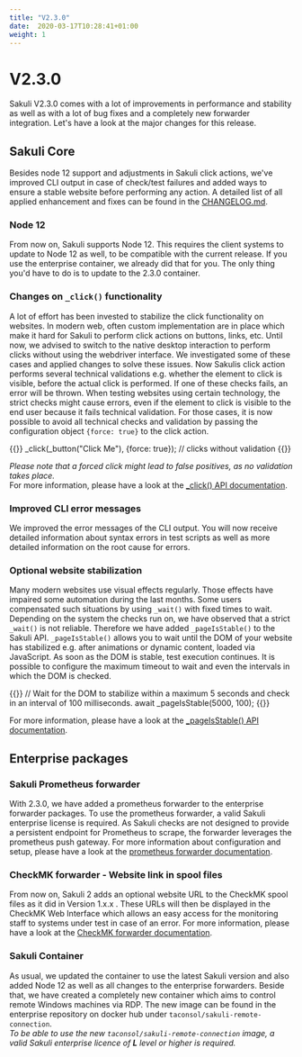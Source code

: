 ```yaml
---
title: "V2.3.0"
date:  2020-03-17T10:28:41+01:00
weight: 1
---
```

# V2.3.0

Sakuli V2.3.0 comes with a lot of improvements in performance and stability as well as with a lot of bug fixes and a
completely new forwarder integration. Let's have a look at the major changes for this release.

## Sakuli Core
Besides node 12 support and adjustments in Sakuli click actions, we've improved CLI output in case of check/test failures and added ways to ensure a stable website before performing any action.
A detailed list of all applied enhancement and fixes can be found in the
[CHANGELOG.md](https://github.com/sakuli/sakuli/blob/develop/CHANGELOG.md).

### Node 12
From now on, Sakuli supports Node 12. This requires the client systems to update to Node 12 as well, to be
compatible with the current release. If you use the enterprise container, we already did that for you. The only thing
you'd have to do is to update to the 2.3.0 container.

### Changes on `_click()` functionality
A lot of effort has been invested to stabilize the click functionality on websites. In modern web, often
custom implementation are in place which make it hard for Sakuli to perform click actions on buttons, links, etc.
Until now, we advised to switch to the native desktop interaction to perform clicks without using the webdriver interface.
We investigated some of these cases and applied changes to solve these issues. Now Sakulis click action performs
several technical validations e.g. whether the element to click is visible, before the actual click is performed. If one of
these checks fails, an error will be thrown. When testing websites using certain technology, the strict checks
might cause errors, even if the element to click is visible to the end user because it fails technical validation. For those
cases, it is now possible to avoid all technical checks and validation by passing the configuration object `{force: true}`
to the click action.

{{<highlight javascript>}}
_click(_button("Click Me"), {force: true}); // clicks without validation
{{</highlight>}}

_Please note that a forced click might lead to false positives, as no validation takes place._  
For more information, please have a look at the 
[_click() API documentation](https://sakuli.io/apidoc/sakuli-legacy/interfaces/legacyapi.html#_click).

### Improved CLI error messages
We improved the error messages of the CLI output. You will now receive detailed information about syntax errors
in test scripts as well as more detailed information on the root cause for errors. 

### Optional website stabilization
Many modern websites use visual effects regularly. Those effects have impaired some automation during the last months.
Some users compensated such situations by using `_wait()` with fixed times to wait. Depending on the system the checks 
run on, we have observed that a strict `_wait()` is not reliable. Therefore we have added `_pageIsStable()` to the
Sakuli API. `_pageIsStable()` allows you to wait until the DOM of your website has stabilized e.g. after animations or
dynamic content, loaded via JavaScript. As soon as the DOM is stable, test execution continues. It is possible to
configure the maximum timeout to wait and even the intervals in which the DOM is checked.

{{<highlight javascript>}}
// Wait for the DOM to stabilize within a maximum 5 seconds and check in an interval of 100 milliseconds.
await _pageIsStable(5000, 100);
{{</highlight>}}

For more information, please have a look at the
[_pageIsStable() API documentation](https://sakuli.io/apidoc/sakuli-legacy/interfaces/commonactionsapi.html#_pageisstable).

## Enterprise packages
### Sakuli Prometheus forwarder
With 2.3.0, we have added a prometheus forwarder to the enterprise forwarder packages. To use the prometheus forwarder,
a valid Sakuli enterprise license is required. As Sakuli checks are not designed to provide a persistent endpoint for
Prometheus to scrape, the forwarder leverages the prometheus push gateway. For more information about
configuration and setup, please have a look at the
[prometheus forwarder documentation](https://sakuli.io/docs/enterprise_features/prometheus/).

### CheckMK forwarder - Website link in spool files
From now on, Sakuli 2 adds an optional website URL to the CheckMK spool files as it did in Version 1.x.x . These URLs
will then be displayed in the CheckMK Web Interface which allows an easy access for the monitoring staff to systems 
under test in case of an error. For more information, please have a look at the
[CheckMK forwarder documentation](https://sakuli.io/docs/enterprise_features/check/#forwarder-configuration).

### Sakuli Container
As usual, we updated the container to use the latest Sakuli version and also added Node 12 as well as all changes to the
enterprise forwarders. Beside that, we have created a completely new container which aims to control remote
Windows machines via RDP. The new image can be found in the enterprise repository on docker hub under 
`taconsol/sakuli-remote-connection`.  
_To be able to use the new `taconsol/sakuli-remote-connection` image, a valid Sakuli enterprise licence of
**L** level or higher is required._
